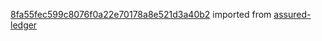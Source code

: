 [8fa55fec599c8076f0a22e70178a8e521d3a40b2](https://github.com/insolar/assured-ledger/commit/8fa55fec599c8076f0a22e70178a8e521d3a40b2) imported from [assured-ledger](https://github.com/insolar/assured-ledger)
